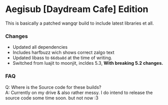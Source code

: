 # Aegisub [Daydream Cafe] Edition

This is basically a patched wangqr build to include latest libraries et all.

### Changes
- Updated all dependencies
- Includes harfbuzz wich shows correct zalgo text
- Updated libass to `66dba8d` at the time of writing.
- Switched from luajit to moonjit, incldes 5.3, **With breaking 5.2 changes.**

### FAQ
Q: Where is the Source code for these builds?  
A: Currently on my drive & also rather messy. I do intend to release the source code some time soon. but not now :3
